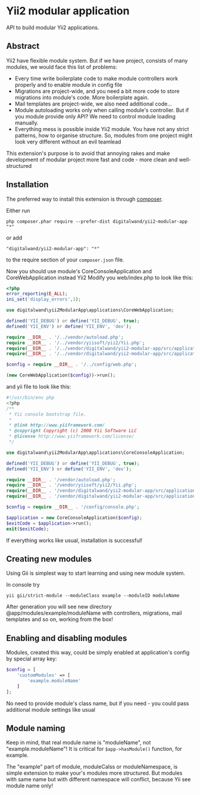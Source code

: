 
Yii2 modular application
========================
API to build modular Yii2 applications.

Abstract
--------
Yii2 have flexible module system. But if we have project, consists of many modules, we would face this list of problems:
- Every time write boilerplate code to make module controllers work properly and to enable module in config file 
- Migrations are project-wide, and you need a bit more code to store migrations into module's code. More boilerplate again.
- Mail templates are project-wide, we also need additional code...
- Module autoloading works only when calling module's controller. But if you module provide only API? We need to control module loading manually.
- Everything mess is possible inside Yii2 module. You have not any strict patterns, how to organise structure. 
    So, modules from one project might look very different without an evil teamlead 
    
This extension's purpose is to avoid that annoying rakes and make development of modular project more fast and code - more clean and well-structured 


Installation
------------

The preferred way to install this extension is through [composer](http://getcomposer.org/download/).

Either run

```
php composer.phar require --prefer-dist digitalwand/yii2-modular-app "*"
```

or add

```
"digitalwand/yii2-modular-app": "*"
```

to the require section of your `composer.json` file.

Now you should use module's CoreConsoleApplication and CoreWebApplication instead Yii2
Modify you web/index.php to look like this: 

```php
<?php
error_reporting(E_ALL);
ini_set('display_errors',1);

use digitalwand\yii2ModularApp\applications\CoreWebApplication;

defined('YII_DEBUG') or define('YII_DEBUG', true);
defined('YII_ENV') or define('YII_ENV', 'dev');

require __DIR__ . '/../vendor/autoload.php';
require __DIR__ . '/../vendor/yiisoft/yii2/Yii.php';
require(__DIR__ . '/../vendor/digitalwand/yii2-modular-app/src/applications/CoreApplication.php');
require(__DIR__ . '/../vendor/digitalwand/yii2-modular-app/src/applications/CoreWebApplication.php');

$config = require __DIR__ . '/../config/web.php';

(new CoreWebApplication($config))->run();
```

and yii file to look like this: 

```php
#!/usr/bin/env php
<?php
/**
 * Yii console bootstrap file.
 *
 * @link http://www.yiiframework.com/
 * @copyright Copyright (c) 2008 Yii Software LLC
 * @license http://www.yiiframework.com/license/
 */

use digitalwand\yii2ModularApp\applications\CoreConsoleApplication;

defined('YII_DEBUG') or define('YII_DEBUG', true);
defined('YII_ENV') or define('YII_ENV', 'dev');

require __DIR__ . '/vendor/autoload.php';
require __DIR__ . '/vendor/yiisoft/yii2/Yii.php';
require(__DIR__ . '/vendor/digitalwand/yii2-modular-app/src/applications/CoreApplication.php');
require(__DIR__ . '/vendor/digitalwand/yii2-modular-app/src/applications/CoreConsoleApplication.php');

$config = require __DIR__ . '/config/console.php';

$application = new CoreConsoleApplication($config);
$exitCode = $application->run();
exit($exitCode);
```

If everything works like usual, installation is successful!

Creating new modules
--------------------

Using Gii is simplest way to start learning and using new module system. 

In console try 
```shell script
yii gii/strict-module --moduleClass example --moduleID moduleName
```

After generation you will see new directory  @app/modules/example/moduleName 
with controllers, migrations, mail templates and so on, working from the box! 

Enabling and disabling modules
------------------------------

Modules, created this way, could be simply enabled at application's config by special array key:

```php
$config = [
    'customModules' => [
        'example.moduleName'
    ]
];
```
No need to provide module's class name, but if you need - you could pass additional module settings like usual

Module naming
-------------

Keep in mind, that real module name is "moduleName", not "example.moduleName"! 
It is critical for `$app->hasModule()` function, for example. 

The "example" part of module, moduleCalss or moduleNamespace, is simple extension to make your's modules more structured.
But modules with same name but with different namespace will conflict, because Yii see module name only! 